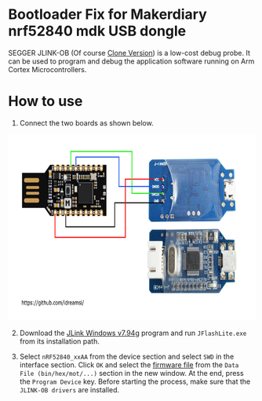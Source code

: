 # Bootloader Fix for Makerdiary nrf52840 mdk USB dongle
SEGGER JLINK-OB (Of course [Clone Version](https://www.aliexpress.com/item/1005003670186319.html)) is a low-cost debug probe. It can be used to program and debug the application software running on Arm Cortex Microcontrollers.

# How to use
1. Connect the two boards as shown below.
<p align="center">
  <img width="750" height="380" src="https://github.com/idreamsi/bootloader-fix-for-makerdiary-nrf52840-mdk-usb-dongle/blob/main/wiring.jpg?raw=true">
</p>

2. Download the [JLink Windows v7.94g](https://www.segger.com/downloads/jlink/) program and run ```JFlashLite.exe``` from its installation path.

3. Select ```nRF52840_xxAA``` from the device section and select ```SWD``` in the interface section. Click ```OK``` and select the [firmware file](https://github.com/idreamsi/bootloader-fix-for-makerdiary-nrf52840-mdk-usb-dongle/blob/main/firmware/uf2_bootloader/0.7.1/uf2_bootloader-nrf52840_mdk_usb_dongle-0.7.1-s140_6.1.1.hex) from the ```Data File (bin/hex/mot/...)``` section in the new window. At the end, press the ```Program Device``` key. Before starting the process, make sure that the ```JLINK-OB drivers``` are installed.
